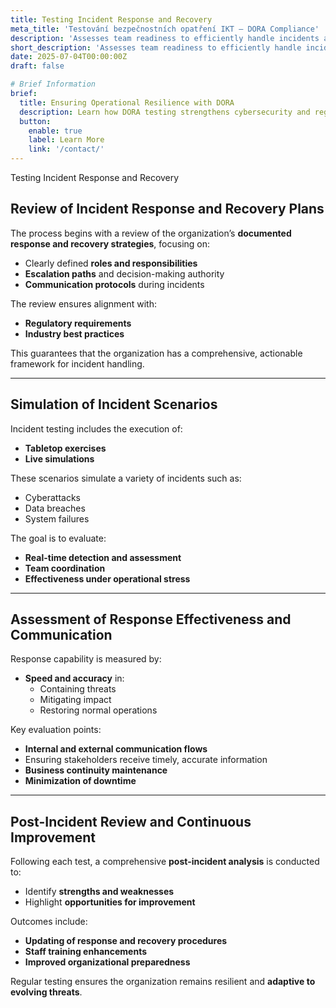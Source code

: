```yaml
---
title: Testing Incident Response and Recovery
meta_title: 'Testování bezpečnostních opatření IKT – DORA Compliance'
description: 'Assesses team readiness to efficiently handle incidents and rapidly restore normal organizational operations.'
short_description: 'Assesses team readiness to efficiently handle incidents and rapidly restore normal organizational operations.'
date: 2025-07-04T00:00:00Z
draft: false

# Brief Information
brief:
  title: Ensuring Operational Resilience with DORA
  description: Learn how DORA testing strengthens cybersecurity and regulatory compliance across ICT systems. Stay ahead of cyber risks with structured evaluation and preparedness.
  button:
    enable: true
    label: Learn More
    link: '/contact/'
---
```


Testing Incident Response and Recovery

## Review of Incident Response and Recovery Plans

The process begins with a review of the organization’s **documented response and recovery strategies**, focusing on:

- Clearly defined **roles and responsibilities**
- **Escalation paths** and decision-making authority
- **Communication protocols** during incidents

The review ensures alignment with:

- **Regulatory requirements**
- **Industry best practices**

This guarantees that the organization has a comprehensive, actionable framework for incident handling.

---

## Simulation of Incident Scenarios

Incident testing includes the execution of:

- **Tabletop exercises**
- **Live simulations**

These scenarios simulate a variety of incidents such as:

- Cyberattacks
- Data breaches
- System failures

The goal is to evaluate:

- **Real-time detection and assessment**
- **Team coordination**
- **Effectiveness under operational stress**

---

## Assessment of Response Effectiveness and Communication

Response capability is measured by:

- **Speed and accuracy** in:
  - Containing threats
  - Mitigating impact
  - Restoring normal operations

Key evaluation points:

- **Internal and external communication flows**
- Ensuring stakeholders receive timely, accurate information
- **Business continuity maintenance**
- **Minimization of downtime**

---

## Post-Incident Review and Continuous Improvement

Following each test, a comprehensive **post-incident analysis** is conducted to:

- Identify **strengths and weaknesses**
- Highlight **opportunities for improvement**

Outcomes include:

- **Updating of response and recovery procedures**
- **Staff training enhancements**
- **Improved organizational preparedness**

Regular testing ensures the organization remains resilient and **adaptive to evolving threats**.
